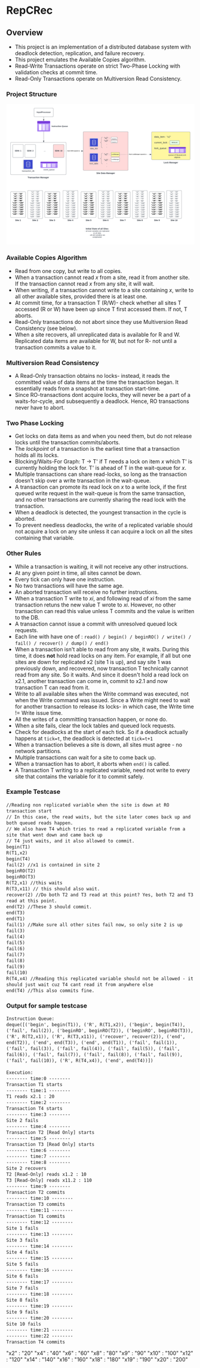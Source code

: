 # RepCRec

## Overview
- This project is an implementation of a distributed database system with deadlock detection, replication, and failure recovery. 
- This project emulates the Available Copies algorithm.
- Read-Write Transactions operate on strict Two-Phase Locking with validation checks at commit time.
- Read-Only Transactions operate on Multiversion Read Consistency.

### Project Structure

![](readme_project_structure.png)

### Available Copies Algorithm

- Read from one copy, but write to all copies.  
- When a transaction cannot read _x_ from a site, read it from another site. If the transaction cannot read _x_ from any site, it will wait. 
- When writing, if a transaction cannot write to a site containing _x_, write to all other available sites, provided there is at least one.
- At commit time, for a transaction T (R/W)- check whether all sites T accessed (R or W) have been up since T first accessed them. If not, T aborts.
- Read-Only transactions do not abort since they use Multiversion Read Consistency (see below).
- When a site recovers, all unreplicated data is available for R and W. Replicated data items are available for W, but not for R- not until a transaction commits a value to it.

### Multiversion Read Consistency

- A Read-Only transaction obtains no locks- instead, it reads the committed value of data items at the time the transaction began. It essentially reads from a snapshot at transaction start-time. 
- Since RO-transactions dont acquire locks, they will never be a part of a waits-for-cycle, and subsequently a deadlock. Hence, RO transactions never have to abort.

### Two Phase Locking
- Get locks on data items as and when you need them, but do not release locks until the transaction commits/aborts.
- The _lockpoint_ of a transaction is the earliest time that a transaction holds all its locks. 
- Blocking/Waits-For Graph: T -> T' if T needs a lock on item _x_ which T' is currently holding the lock for. T' is ahead of T in the wait-queue for _x_.
- Multiple transactions can share read-locks, so long as the transaction doesn't skip over a write transaction in the wait-queue.
- A transaction can promote its read lock on _x_ to a write lock, if the first queued write request in the wait-queue is from the same transaction, and no other transactions are currently sharing the read lock with the transaction.
- When a deadlock is detected, the youngest transaction in the cycle is aborted. 
- To prevent needless deadlocks, the write of a replicated variable should not acquire a lock on any site unless it can acquire a lock on all the sites containing that variable.

### Other Rules

- While a transaction is waiting, it will not receive any other instructions.
- At any given point in time, all sites cannot be down.
- Every tick can only have one instruction.
- No two transactions will have the same age.
- An aborted transaction will receive no further instructions. 
- When a transaction T write to _xi_, and following read of _xi_ from the same transaction retuns the new value T wrote to _xi_. However, no other transaction can read this value unless T commits and the value is written to the DB.
- A transaction cannot issue a commit with unresolved queued lock requests. 
- Each line with have one of : `read() / begin() / beginRO() / write() / fail() / recover() / dump() / end()`
- When a transaction isn't able to read from any site, it waits. During this time, it does **not** hold read locks on any item. For example, if all but one sites are down for replicated x2 (site 1 is up), and say site 1 was previously down, and recovered, now transaction T technically cannot read from any site. So it waits. And since it doesn't hold a read lock on x2.1, another transaction can come in, commit to x2.1 and now transaction T can read from it.
- Write to all available sites when the Write command was executed, not when the Write command was issued. Since a Write might need to wait for another transaction to release its locks- in which case, the Write time != Write issue time.
- All the writes of a committing transaction happen, or none do.
- When a site fails, clear the lock tables and queued lock requests. 
- Check for deadlocks at the start of each tick. So if a deadlock actually happens at `tick=t`, the deadlock is detected at `tick=t+1`
- When a transaction believes a site is down, all sites must agree - no network partitions.
- Multiple transactions can wait for a site to come back up. 
- When a transaction has to abort, it aborts when `end()` is called.
- A Transaction T writing to a replicated variable, need not write to every site that contains the variable for it to commit safely.

### Example Testcase

```
//Reading non replicated variable when the site is down at RO transaction start
// In this case, the read waits, but the site later comes back up and both queued reads happen.
// We also have T4 which tries to read a replicated variable from a site that went down and came back up
// T4 just waits, and it also allowed to commit.
begin(T1)
R(T1,x2)
begin(T4)
fail(2) //x1 is contained in site 2
beginRO(T2)
beginRO(T3)
R(T2,x1) //this waits
R(T3,x11) // this should also wait.
recover(2) //Do both T2 and T3 read at this point? Yes, both T2 and T3 read at this point.
end(T2) //These 3 should commit.
end(T3)
end(T1)
fail(1) //Make sure all other sites fail now, so only site 2 is up
fail(3)
fail(4)
fail(5)
fail(6)
fail(7)
fail(8)
fail(9)
fail(10)
R(T4,x4) //Reading this replicated variable should not be allowed - it should just wait cuz T4 cant read it from anywhere else
end(T4) //This also commits fine.
```

### Output for sample testcase

```
Instruction Queue: 
deque([('begin', begin(T1)), ('R', R(T1,x2)), ('begin', begin(T4)), ('fail', fail(2)), ('beginRO', beginRO(T2)), ('beginRO', beginRO(T3)), ('R', R(T2,x1)), ('R', R(T3,x11)), ('recover', recover(2)), ('end', end(T2)), ('end', end(T3)), ('end', end(T1)), ('fail', fail(1)), ('fail', fail(3)), ('fail', fail(4)), ('fail', fail(5)), ('fail', fail(6)), ('fail', fail(7)), ('fail', fail(8)), ('fail', fail(9)), ('fail', fail(10)), ('R', R(T4,x4)), ('end', end(T4))])

Execution:
-------- time:0 --------
Transaction T1 starts
-------- time:1 --------
T1 reads x2.1 : 20
-------- time:2 --------
Transaction T4 starts
-------- time:3 --------
Site 2 fails
-------- time:4 --------
Transaction T2 [Read Only] starts
-------- time:5 --------
Transaction T3 [Read Only] starts
-------- time:6 --------
-------- time:7 --------
-------- time:8 --------
Site 2 recovers
T2 [Read-Only] reads x1.2 : 10
T3 [Read-Only] reads x11.2 : 110
-------- time:9 --------
Transaction T2 commits
-------- time:10 --------
Transaction T3 commits
-------- time:11 --------
Transaction T1 commits
-------- time:12 --------
Site 1 fails
-------- time:13 --------
Site 3 fails
-------- time:14 --------
Site 4 fails
-------- time:15 --------
Site 5 fails
-------- time:16 --------
Site 6 fails
-------- time:17 --------
Site 7 fails
-------- time:18 --------
Site 8 fails
-------- time:19 --------
Site 9 fails
-------- time:20 --------
Site 10 fails
-------- time:21 --------
-------- time:22 --------
Transaction T4 commits

```

"x2" : "20"
"x4" : "40"
"x6" : "60"
"x8" : "80"
"x9" : "90"
"x10" : "100"
"x12" : "120"
"x14" : "140"
"x16" : "160"
"x18" : "180"
"x19" : "190"
"x20" : "200"